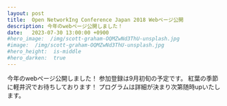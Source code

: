 ```yaml
---
layout: post
title:  Open NetworkIng Conference Japan 2018 Webページ公開
description: 今年のwebページ公開しました！
date:   2023-07-30 13:00:00 +0900
#hero_image:  /img/scott-graham-OQMZwNd3ThU-unsplash.jpg
#image:  /img/scott-graham-OQMZwNd3ThU-unsplash.jpg
#hero_height:  is-middle
#hero_darken:  true
---
```


今年のwebページ公開しました！
参加登録は9月初旬の予定です。
紅葉の季節に軽井沢でお待ちしております！
プログラムは詳細が決まり次第随時upいたします。
